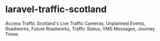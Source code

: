 # laravel-traffic-scotland
Access Traffic Scotland's Live Traffic Cameras, Unplanned Events, Roadworks, Future Roadworks, Traffic Status, VMS Messages, Journey Times
